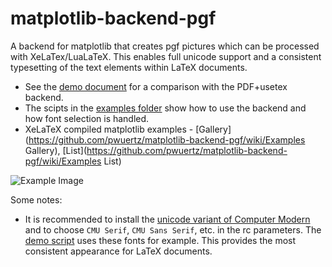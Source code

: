 matplotlib-backend-pgf
======================

A backend for matplotlib that creates pgf pictures which can be processed with XeLaTex/LuaLaTeX. This enables full unicode support and a consistent typesetting of the text elements within LaTeX documents.

* See the [demo document](https://github.com/pwuertz/matplotlib-backend-pgf/raw/master/demo/demo.pdf) for a comparison with the PDF+usetex backend.
* The scipts in the [examples folder](https://github.com/pwuertz/matplotlib-backend-pgf/tree/master/examples) show how to use the backend and how font selection is handled.
* XeLaTeX compiled matplotlib examples - [Gallery](https://github.com/pwuertz/matplotlib-backend-pgf/wiki/Examples Gallery), [List](https://github.com/pwuertz/matplotlib-backend-pgf/wiki/Examples List)

![Example Image](https://github.com/pwuertz/matplotlib-backend-pgf/raw/master/demo/figure-pgf.png)

Some notes:

* It is recommended to install the [unicode variant of Computer Modern](http://sourceforge.net/projects/cm-unicode/) and to choose `CMU Serif`, `CMU Sans Serif`, etc. in the rc parameters. The [demo script](https://github.com/pwuertz/matplotlib-backend-pgf/blob/master/demo/create_demo_figures.py) uses these fonts for example. This provides the most consistent appearance for LaTeX documents.
